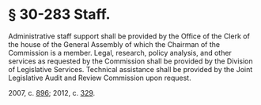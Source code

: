 # § 30-283 Staff.

<p>Administrative staff support shall be provided by the Office of the Clerk of the house of the General Assembly of which the Chairman of the Commission is a member. Legal, research, policy analysis, and other services as requested by the Commission shall be provided by the Division of Legislative Services. Technical assistance shall be provided by the Joint Legislative Audit and Review Commission upon request.</p><p>2007, c. <a href='http://lis.virginia.gov/cgi-bin/legp604.exe?071+ful+CHAP0896'>896</a>; 2012, c. <a href='http://lis.virginia.gov/cgi-bin/legp604.exe?121+ful+CHAP0329'>329</a>.</p>